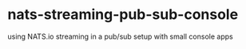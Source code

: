 # nats-streaming-pub-sub-console
using NATS.io streaming in a pub/sub setup with small console apps
